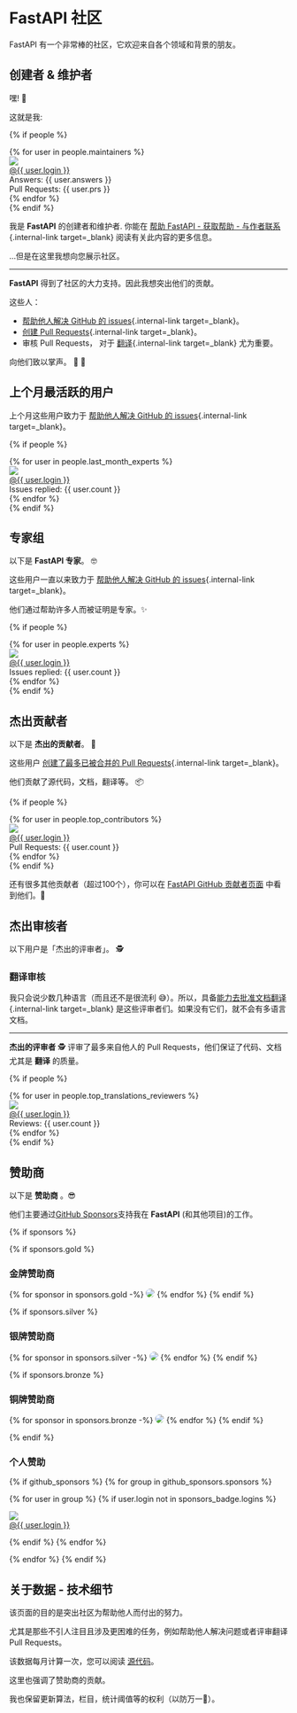 # FastAPI 社区

FastAPI 有一个非常棒的社区，它欢迎来自各个领域和背景的朋友。

## 创建者 & 维护者

嘿! 👋

这就是我:

{% if people %}
<div class="user-list user-list-center">
{% for user in people.maintainers %}

<div class="user"><a href="{{ user.url }}" target="_blank"><div class="avatar-wrapper"><img src="{{ user.avatarUrl }}"/></div><div class="title">@{{ user.login }}</div></a> <div class="count">Answers: {{ user.answers }}</div><div class="count">Pull Requests: {{ user.prs }}</div></div>
{% endfor %}

</div>
{% endif %}

我是 **FastAPI** 的创建者和维护者. 你能在 [帮助 FastAPI - 获取帮助 - 与作者联系](help-fastapi.md#connect-with-the-author){.internal-link target=_blank} 阅读有关此内容的更多信息。

...但是在这里我想向您展示社区。

---

**FastAPI** 得到了社区的大力支持。因此我想突出他们的贡献。

这些人：

* [帮助他人解决 GitHub 的 issues](help-fastapi.md#help-others-with-issues-in-github){.internal-link target=_blank}。
* [创建 Pull Requests](help-fastapi.md#create-a-pull-request){.internal-link target=_blank}。
* 审核 Pull Requests， 对于 [翻译](contributing.md#translations){.internal-link target=_blank} 尤为重要。

向他们致以掌声。 👏 🙇

## 上个月最活跃的用户

上个月这些用户致力于 [帮助他人解决 GitHub 的 issues](help-fastapi.md#help-others-with-issues-in-github){.internal-link target=_blank}。

{% if people %}
<div class="user-list user-list-center">
{% for user in people.last_month_experts %}

<div class="user"><a href="{{ user.url }}" target="_blank"><div class="avatar-wrapper"><img src="{{ user.avatarUrl }}"/></div><div class="title">@{{ user.login }}</div></a> <div class="count">Issues replied: {{ user.count }}</div></div>
{% endfor %}

</div>
{% endif %}

## 专家组

以下是 **FastAPI 专家**。 🤓

这些用户一直以来致力于 [帮助他人解决 GitHub 的 issues](help-fastapi.md#help-others-with-issues-in-github){.internal-link target=_blank}。

他们通过帮助许多人而被证明是专家。✨

{% if people %}
<div class="user-list user-list-center">
{% for user in people.experts %}

<div class="user"><a href="{{ user.url }}" target="_blank"><div class="avatar-wrapper"><img src="{{ user.avatarUrl }}"/></div><div class="title">@{{ user.login }}</div></a> <div class="count">Issues replied: {{ user.count }}</div></div>
{% endfor %}

</div>
{% endif %}

## 杰出贡献者

以下是 **杰出的贡献者**。 👷

这些用户 [创建了最多已被合并的 Pull Requests](help-fastapi.md#create-a-pull-request){.internal-link target=_blank}。

他们贡献了源代码，文档，翻译等。 📦

{% if people %}
<div class="user-list user-list-center">
{% for user in people.top_contributors %}

<div class="user"><a href="{{ user.url }}" target="_blank"><div class="avatar-wrapper"><img src="{{ user.avatarUrl }}"/></div><div class="title">@{{ user.login }}</div></a> <div class="count">Pull Requests: {{ user.count }}</div></div>
{% endfor %}

</div>
{% endif %}

还有很多其他贡献者（超过100个），你可以在 <a href="https://github.com/tiangolo/fastapi/graphs/contributors" class="external-link" target="_blank">FastAPI GitHub 贡献者页面</a> 中看到他们。👷

## 杰出审核者

以下用户是「杰出的评审者」。 🕵️

### 翻译审核

我只会说少数几种语言（而且还不是很流利 😅）。所以，具备[能力去批准文档翻译](contributing.md#translations){.internal-link target=_blank} 是这些评审者们。如果没有它们，就不会有多语言文档。

---

**杰出的评审者** 🕵️ 评审了最多来自他人的 Pull Requests，他们保证了代码、文档尤其是 **翻译** 的质量。

{% if people %}
<div class="user-list user-list-center">
{% for user in people.top_translations_reviewers %}

<div class="user"><a href="{{ user.url }}" target="_blank"><div class="avatar-wrapper"><img src="{{ user.avatarUrl }}"/></div><div class="title">@{{ user.login }}</div></a> <div class="count">Reviews: {{ user.count }}</div></div>
{% endfor %}

</div>
{% endif %}

## 赞助商

以下是 **赞助商** 。😎

他们主要通过<a href="https://github.com/sponsors/tiangolo" class="external-link" target="_blank">GitHub Sponsors</a>支持我在 **FastAPI** (和其他项目)的工作。

{% if sponsors %}

{% if sponsors.gold %}

### 金牌赞助商

{% for sponsor in sponsors.gold -%}
<a href="{{ sponsor.url }}" target="_blank" title="{{ sponsor.title }}"><img src="{{ sponsor.img }}" style="border-radius:15px"></a>
{% endfor %}
{% endif %}

{% if sponsors.silver %}

### 银牌赞助商

{% for sponsor in sponsors.silver -%}
<a href="{{ sponsor.url }}" target="_blank" title="{{ sponsor.title }}"><img src="{{ sponsor.img }}" style="border-radius:15px"></a>
{% endfor %}
{% endif %}

{% if sponsors.bronze %}

### 铜牌赞助商

{% for sponsor in sponsors.bronze -%}
<a href="{{ sponsor.url }}" target="_blank" title="{{ sponsor.title }}"><img src="{{ sponsor.img }}" style="border-radius:15px"></a>
{% endfor %}
{% endif %}

{% endif %}

### 个人赞助

{% if github_sponsors %}
{% for group in github_sponsors.sponsors %}

<div class="user-list user-list-center">

{% for user in group %}
{% if user.login not in sponsors_badge.logins %}

<div class="user"><a href="{{ user.url }}" target="_blank"><div class="avatar-wrapper"><img src="{{ user.avatarUrl }}"/></div><div class="title">@{{ user.login }}</div></a></div>

{% endif %}
{% endfor %}

</div>

{% endfor %}
{% endif %}

## 关于数据 - 技术细节

该页面的目的是突出社区为帮助他人而付出的努力。

尤其是那些不引人注目且涉及更困难的任务，例如帮助他人解决问题或者评审翻译 Pull Requests。

该数据每月计算一次，您可以阅读 <a href="https://github.com/tiangolo/fastapi/blob/master/.github/actions/people/app/main.py" class="external-link" target="_blank">源代码</a>。

这里也强调了赞助商的贡献。

我也保留更新算法，栏目，统计阈值等的权利（以防万一🤷）。
